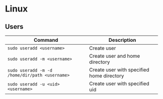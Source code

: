 # Linux
## Users
| Command | Description |
| - | - |
| `sudo useradd <username>` | Create user |
| `sudo useradd -m <username>` | Create user and home directory |
| `sudo useradd -m -d /home/dir/path <username>` | Create user with specified home directory | 
| `sudo useradd -u <uid> <username>` | Create user with specified uid |

<!---
Add user to group

sudo usermod -a -G groupname username

List groups a user is part of
groups

Prints information about user and it's groups
id

To get all groups look at
/etc/group 

Get all users from a group
getent group groupname
--->
